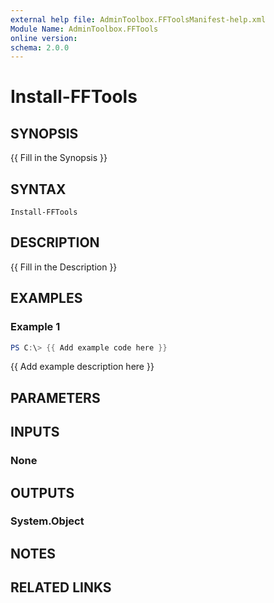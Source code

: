 ```yaml
---
external help file: AdminToolbox.FFToolsManifest-help.xml
Module Name: AdminToolbox.FFTools
online version:
schema: 2.0.0
---
```


# Install-FFTools

## SYNOPSIS
{{ Fill in the Synopsis }}

## SYNTAX

```
Install-FFTools
```

## DESCRIPTION
{{ Fill in the Description }}

## EXAMPLES

### Example 1
```powershell
PS C:\> {{ Add example code here }}
```

{{ Add example description here }}

## PARAMETERS

## INPUTS

### None

## OUTPUTS

### System.Object
## NOTES

## RELATED LINKS
